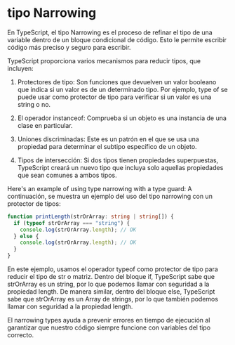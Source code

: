 # tipo Narrowing

En TypeScript, el tipo Narrowing es el proceso de refinar el tipo de una variable dentro de un bloque condicional de código. Esto le permite escribir código más preciso y seguro para escribir.

TypeScript proporciona varios mecanismos para reducir tipos, que incluyen:

1. Protectores de tipo: Son funciones que devuelven un valor booleano que indica si un valor es de un determinado tipo. Por ejemplo, type of se
   puede usar como protector de tipo para verificar si un valor es una string o no.

2. El operador instanceof: Comprueba si un objeto es una instancia de una clase en particular.

3. Uniones discriminadas: Este es un patrón en el que se usa una propiedad para determinar el subtipo específico de un objeto.

4. Tipos de intersección: Si dos tipos tienen propiedades superpuestas, TypeScript creará un nuevo tipo que incluya solo aquellas propiedades que
   sean comunes a ambos tipos.

Here's an example of using type narrowing with a type guard:
A continuación, se muestra un ejemplo del uso del tipo narrowing con un protector de tipos:

```ts
function printLength(strOrArray: string | string[]) {
  if (typeof strOrArray === "string") {
    console.log(strOrArray.length); // OK
  } else {
    console.log(strOrArray.length); // OK
  }
}
```

En este ejemplo, usamos el operador typeof como protector de tipo para reducir el tipo de str o matriz. Dentro del bloque if, TypeScript sabe que
strOrArray es un string, por lo que podemos llamar con seguridad a la propiedad length. De manera similar, dentro del bloque else, TypeScript sabe
que strOrArray es un Array de strings, por lo que también podemos llamar con seguridad a la propiedad length.

El narrowing types ayuda a prevenir errores en tiempo de ejecución al garantizar que nuestro código siempre funcione con variables del tipo
correcto.

